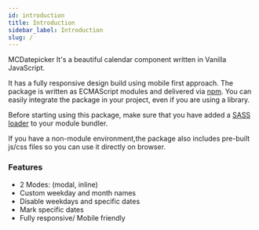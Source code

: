 ```yaml
---
id: introduction
title: Introduction
sidebar_label: Introduction
slug: /
---
```


MCDatepicker It's a beautiful calendar component written in Vanilla JavaScript.

It has a fully responsive design build using mobile first approach.
The package is written as ECMAScript modules and delivered via [npm](https://www.npmjs.com/). You can easily integrate the package in your project, even if you are using a library.

Before starting using this package, make sure that you have added a [SASS loader](https://webpack.js.org/loaders/sass-loader/) to your module bundler.

If you have a non-module environment,the package also includes pre-built js/css files so you can use it directly on browser.

### Features

- 2 Modes: (modal, inline)
- Custom weekday and month names
- Disable weekdays and specific dates
- Mark specific dates
- Fully responsive/ Mobile friendly
